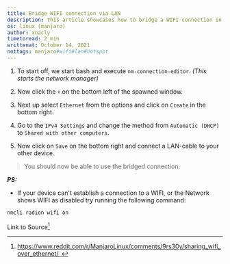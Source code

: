 ```yaml
---
title: Bridge WIFI connection via LAN
description: This article showcases how to bridge a WIFI connection in detail using xfce
os: linux (manjaro)
author: xnacly
timetoread: 2 min
writtenat: October 14, 2021
nottags: manjaro#wifi#lan#hotspot
---
```


1. To start off, we start bash and execute `nm-connection-editor`. _(This starts the network manager)_

2. Now click the `+` on the bottom left of the spawned window.

3. Next up select `Ethernet` from the options and click on `Create` in the bottom right.

4. Go to the `IPv4 Settings` and change the method from `Automatic (DHCP)` to `Shared with other computers`.

5. Now click on `Save` on the bottom right and connect a LAN-cable to your other device.

> You should now be able to use the bridged connection.

**_PS:_**

-   If your device can't establish a connection to a WIFI, or the Network shows WIFI as disabled try running the
    following command:

```bash
nmcli radion wifi on
```

Link to Source[^1]

[^1]: https://www.reddit.com/r/ManjaroLinux/comments/9rs30y/sharing_wifi_over_ethernet/_
